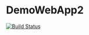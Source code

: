 # DemoWebApp2
[![Build Status](https://dev.azure.com/vdslpcloud/DemoProject/_apis/build/status/vdslpcloud.DemoWebApp2?branchName=main)](https://dev.azure.com/vdslpcloud/DemoProject/_build/latest?definitionId=3&branchName=main)
